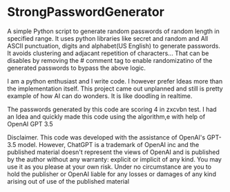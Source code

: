 # StrongPasswordGenerator
A simple Python script to generate random passwords of random length in  specified range. It uses python libraries like secret and random and All ASCII punctuation, digits and alphabet(US English) to generate passwords. It avoids clustering and adjacant repetition of characters... That can be disables by removing the # comment tag to enable randomizatino of the generated passwords to bypass the above logic.

I am a python enthusiast and I write code. I however prefer Ideas more than the implementation itself. This project came out unplanned and still is pretty example of how AI can do wonders. It is like doodling in realtime.

The passwords generated by this code are scoring 4 in zxcvbn test.
I had an Idea and quickly made this code using the algorithm,e with help of OpenAI GPT 3.5

Disclaimer.
This code was developed with the assistance of OpenAI's GPT-3.5 model. However, ChatGPT is a trademark of OpenAI inc and the published material doesn't represent the views of OpenAI and is published by the author without any warranty: explicit or implicit of any kind. You may use it as you please at your own risk. Under no circumstance are you to hold the publisher or OpenAI liable for any losses or damages of any kind arising out of use of the published material
